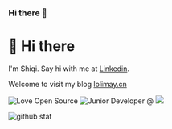 ### Hi there 👋

<!--
**lolimay/lolimay** is a ✨ _special_ ✨ repository because its `README.md` (this file) appears on your GitHub profile.

Here are some ideas to get you started:

- 🔭 I’m currently working on ...
- 🌱 I’m currently learning ...
- 👯 I’m looking to collaborate on ...
- 🤔 I’m looking for help with ...
- 💬 Ask me about ...
- 📫 How to reach me: ...
- 😄 Pronouns: ...
- ⚡ Fun fact: ...
-->

👋 Hi there
======

I'm Shiqi. Say hi with me at [Linkedin](https://www.linkedin.com/in/lolimay/).

Welcome to visit my blog [lolimay.cn](https://lolimay.cn)

![Love Open Source](http://img.shields.io/badge/Open%20Source-%E2%9D%A4-green)
![Junior Developer @](https://img.shields.io/badge/working%20at-Rocket.Chat-red)
![](https://komarev.com/ghpvc/?username=lolimay&color=green)

<img src="https://github-readme-stats.vercel.app/api?username=lolimay&show_icons=true&hide_title=true" alt="github stat" />
